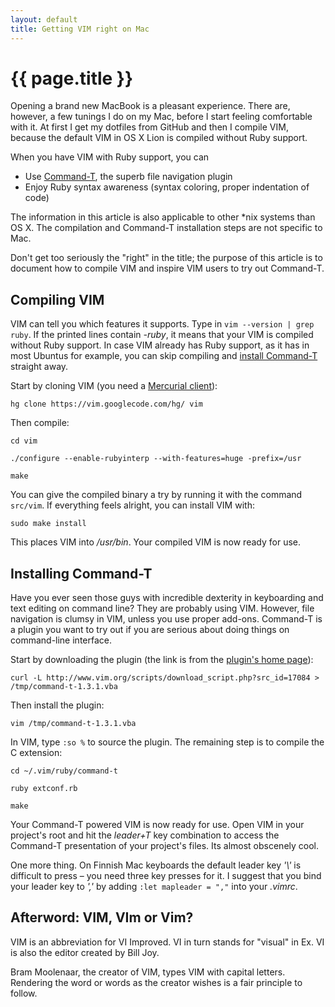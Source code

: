 ```yaml
---
layout: default
title: Getting VIM right on Mac
---
```

# {{ page.title }}

Opening a brand new MacBook is a pleasant experience. There are, however, a few tunings I do on my Mac, before I start feeling comfortable with it. At first I get my dotfiles from GitHub and then I compile VIM, because the default VIM in OS X Lion is compiled without Ruby support.

When you have VIM with Ruby support, you can

* Use [Command-T](https://wincent.com/products/command-t), the superb file navigation plugin 
* Enjoy Ruby syntax awareness (syntax coloring, proper indentation of code)

The information in this article is also applicable to other \*nix systems than OS X. The compilation and Command-T installation steps are not specific to Mac.

Don't get too seriously the "right" in the title; the purpose of this article is to document how to compile VIM and inspire VIM users to try out Command-T.

## Compiling VIM

VIM can tell you which features it supports. Type in `vim --version | grep ruby`. If the printed lines contain _-ruby_, it means that your VIM is compiled without Ruby support. In case VIM already has Ruby support, as it has in most Ubuntus for example, you can skip compiling and [install Command-T](#installing_commandt) straight away.

Start by cloning VIM \(you need a [Mercurial client](http://mercurial.selenic.com/)\):

`hg clone https://vim.googlecode.com/hg/ vim`

Then compile:

`cd vim`

`./configure --enable-rubyinterp --with-features=huge -prefix=/usr`

`make`

You can give the compiled binary a try by running it with the command `src/vim`. If everything feels alright, you can install VIM with:

`sudo make install`

This places VIM into _/usr/bin_. Your compiled VIM is now ready for use.

## Installing Command-T

Have you ever seen those guys with incredible dexterity in keyboarding and text editing on command line? They are probably using VIM. However, file navigation is clumsy in VIM, unless you use proper add-ons. Command-T is a plugin you want to try out if you are serious about doing things on command-line interface.

Start by downloading the plugin \(the link is from the [plugin's home page](http://www.vim.org/scripts/script.php?script_id=3025)\):

`curl -L http://www.vim.org/scripts/download_script.php?src_id=17084 > /tmp/command-t-1.3.1.vba`

Then install the plugin:

`vim /tmp/command-t-1.3.1.vba`

In VIM, type `:so %` to source the plugin. The remaining step is to compile the C extension:

`cd ~/.vim/ruby/command-t`

`ruby extconf.rb`

`make`

Your Command-T powered VIM is now ready for use. Open VIM in your project's root and hit the _leader+T_ key combination to access the Command-T presentation of your project's files. Its almost obscenely cool.

One more thing. On Finnish Mac keyboards the default leader key _'\\'_ is difficult to press – you need three key presses for it. I suggest that you bind your leader key to _','_ by adding `:let mapleader = ","` into your _.vimrc_.

## Afterword: VIM, VIm or Vim?

VIM is an abbreviation for VI Improved. VI in turn stands for "visual" in Ex. VI is also the editor created by Bill Joy.

Bram Moolenaar, the creator of VIM, types VIM with capital letters. Rendering the word or words as the creator wishes is a fair principle to follow.
